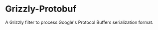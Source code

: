 Grizzly-Protobuf
================

A Grizzly filter to process Google's Protocol Buffers serialization format.
